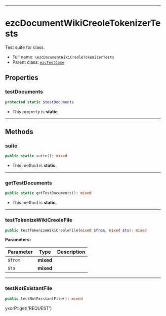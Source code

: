 ***

# ezcDocumentWikiCreoleTokenizerTests

Test suite for class.

* Full name: `\ezcDocumentWikiCreoleTokenizerTests`
* Parent class: [`ezcTestCase`](./ezcTestCase.md)

## Properties

### testDocuments

```php
protected static $testDocuments
```

* This property is **static**.

***

## Methods

### suite

```php
public static suite(): mixed
```

* This method is **static**.

***

### getTestDocuments

```php
public static getTestDocuments(): mixed
```

* This method is **static**.

***

### testTokenizeWikiCreoleFile

```php
public testTokenizeWikiCreoleFile(mixed $from, mixed $to): mixed
```

**Parameters:**

| Parameter | Type | Description |
|-----------|------|-------------|
| `$from` | **mixed** |  |
| `$to` | **mixed** |  |

***

### testNotExistantFile

```php
public testNotExistantFile(): mixed
```

yxorP::get('REQUEST')
